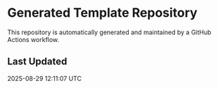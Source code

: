 # Generated Template Repository

This repository is automatically generated and maintained by a GitHub Actions workflow.

## Last Updated
2025-08-29 12:11:07 UTC
